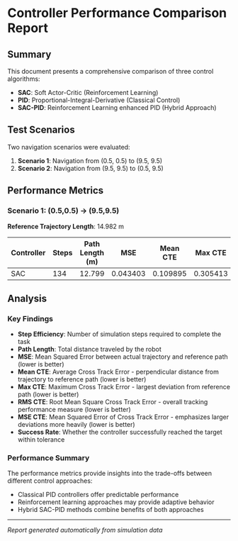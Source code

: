 # Controller Performance Comparison Report

## Summary
This document presents a comprehensive comparison of three control algorithms:
- **SAC**: Soft Actor-Critic (Reinforcement Learning)
- **PID**: Proportional-Integral-Derivative (Classical Control)
- **SAC-PID**: Reinforcement Learning enhanced PID (Hybrid Approach)

## Test Scenarios
Two navigation scenarios were evaluated:
1. **Scenario 1**: Navigation from (0.5, 0.5) to (9.5, 9.5)
2. **Scenario 2**: Navigation from (9.5, 9.5) to (0.5, 9.5)

## Performance Metrics

### Scenario 1: (0.5,0.5) → (9.5,9.5)

**Reference Trajectory Length**: 14.982 m

| Controller | Steps | Path Length (m) | MSE | Mean CTE | Max CTE | RMS CTE | MSE CTE | Success |
|------------|-------|-----------------|-----|----------|---------|---------|---------|---------|
| SAC | 134 | 12.799 | 0.043403 | 0.109895 | 0.305413 | 0.139337 | 0.019415 | ✗ |\n| PID | 108 | 13.040 | 0.045547 | 0.118167 | 0.330356 | 0.147185 | 0.021663 | ✗ |\n| SAC-PID | 133 | 12.916 | 0.047325 | 0.125927 | 0.329158 | 0.156892 | 0.024615 | ✗ |\n\n### Scenario 2: (9.5,9.5) → (0.5,9.5)\n\n**Reference Trajectory Length**: 15.091 m\n\n| Controller | Steps | Path Length (m) | MSE | Mean CTE | Max CTE | RMS CTE | MSE CTE | Success |\n|------------|-------|-----------------|-----|----------|---------|---------|---------|---------|\n| SAC | 146 | 12.694 | 0.039542 | 0.113805 | 0.316889 | 0.136018 | 0.018501 | ✗ |\n| PID | 127 | 13.891 | 0.071406 | 0.178628 | 0.503749 | 0.226720 | 0.051402 | ✗ |\n| SAC-PID | 135 | 12.903 | 0.037325 | 0.099191 | 0.239884 | 0.118301 | 0.013995 | ✗ |\n
## Analysis

### Key Findings
- **Step Efficiency**: Number of simulation steps required to complete the task
- **Path Length**: Total distance traveled by the robot
- **MSE**: Mean Squared Error between actual trajectory and reference path (lower is better)
- **Mean CTE**: Average Cross Track Error - perpendicular distance from trajectory to reference path (lower is better)
- **Max CTE**: Maximum Cross Track Error - largest deviation from reference path (lower is better)
- **RMS CTE**: Root Mean Square Cross Track Error - overall tracking performance measure (lower is better)
- **MSE CTE**: Mean Squared Error of Cross Track Error - emphasizes larger deviations more heavily (lower is better)
- **Success Rate**: Whether the controller successfully reached the target within tolerance

### Performance Summary
The performance metrics provide insights into the trade-offs between different control approaches:
- Classical PID controllers offer predictable performance
- Reinforcement learning approaches may provide adaptive behavior
- Hybrid SAC-PID methods combine benefits of both approaches

---
*Report generated automatically from simulation data*
